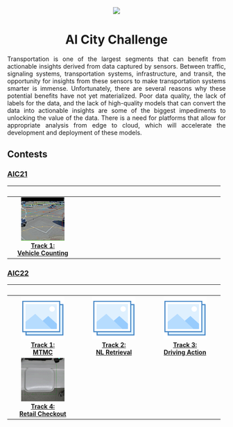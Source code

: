 <div align="center">
<img src="data/ai_city.gif" width="1000">

AI City Challenge
=============================
</div>

<div align="justify">

Transportation is one of the largest segments that can benefit from actionable 
insights derived from data captured by sensors. Between traffic, signaling
systems, transportation systems, infrastructure, and transit, the opportunity
for insights from these sensors to make transportation systems smarter is
immense. Unfortunately, there are several reasons why these potential benefits
have not yet materialized. Poor data quality, the lack of labels for the data,
and the lack of high-quality models that can convert the data into actionable
insights are some of the biggest impediments to unlocking the value of the data.
There is a need for platforms that allow for appropriate analysis from edge to
cloud, which will accelerate the development and deployment of these models.

## Contests

### [AIC21](https://www.aicitychallenge.org/2021-ai-city/)

|                                                   <img width=150/>                                                   | <img width=150/> | <img width=150/> |
|:--------------------------------------------------------------------------------------------------------------------:|:----------------:|:----------------:|
| [![Track 1](data/aic21_track1_small.gif)](aic21_track1.md) <br> [**Track 1:<br> Vehicle Counting**](aic21_track1.md) |                  |                  |

### [AIC22](https://www.aicitychallenge.org/)

|                                                  <img width=150/>                                                   |                                             <img width=150/>                                              |                                              <img width=150/>                                               |
|:-------------------------------------------------------------------------------------------------------------------:|:---------------------------------------------------------------------------------------------------------:|:-----------------------------------------------------------------------------------------------------------:|
|          [![Track 1](../../data/photo.png)](aic22_track1.md) <br> [**Track 1:<br> MTMC**](aic22_track1.md)          | [![Track 2](../../data/photo.png)](aic22_track2.md) <br> [**Track 2:<br> NL Retrieval**](aic22_track2.md) | [![Track 3](../../data/photo.png)](aic22_track4.md) <br> [**Track 3:<br> Driving Action**](aic22_track3.md) |
| [![Track 4](data/aic22_track4_small.gif)](aic22_track4.md) <br> [**Track 4:<br> Retail Checkout**](aic22_track4.md) |

</div>
